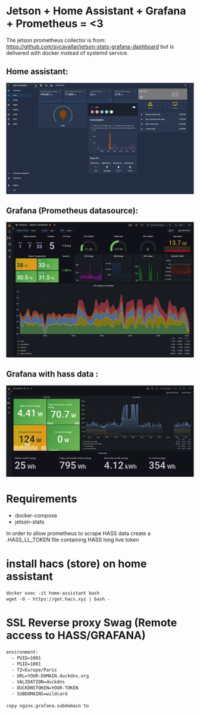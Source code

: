 # Jetson + Home Assistant + Grafana + Prometheus = <3

The jetson prometheus collector is from:
https://github.com/svcavallar/jetson-stats-grafana-dashboard
but is delivered with docker instead of systemd service.

## Home assistant:

![Home Assistant](/misc/hass.jpg "Home assistant")

## Grafana (Prometheus datasource):

![grafana](/misc/grafana.jpg "Grafana")

## Grafana with hass data :

![grafana_hass](/misc/grafana_hass.jpg "Grafana_hass")


# Requirements
- docker-compose
- jetson-stats


In order to allow prometheus to scrape HASS data create a .HASS_LL_TOKEN file containing HASS long live token



# install hacs (store) on home assistant
    docker exec -it home-assistant bash
    wget -O - https://get.hacs.xyz | bash -


# SSL Reverse proxy Swag (Remote access to  HASS/GRAFANA)
    environment:
      - PUID=1001
      - PGID=1001
      - TZ=Europe/Paris
      - URL=YOUR-DOMAIN.duckdns.org
      - VALIDATION=duckdns
      - DUCKDNSTOKEN=YOUR-TOKEN
      - SUBDOMAINS=wildcard

    copy nginx.grafana.subdomain to 